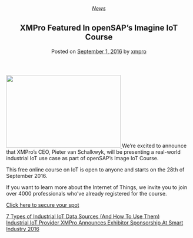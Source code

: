<div class="large-9 col">
<article class="post-5408 post type-post status-publish format-standard has-post-thumbnail hentry category-news" id="post-5408">
<div class="article-inner">
<header class="entry-header">
<div class="entry-header-text entry-header-text-top text-center">
<h6 class="entry-category is-xsmall"><a href="https://xmpro.com/category/news/" rel="category tag">News</a></h6><h1 class="entry-title">XMPro Featured In openSAP’s Imagine IoT Course</h1><div class="entry-divider is-divider small"></div>
<div class="entry-meta uppercase is-xsmall">
<span class="posted-on">Posted on <a href="https://xmpro.com/xmpro-featured-opensaps-imagine-iot-course/" rel="bookmark"><time class="entry-date published updated" datetime="2016-09-01T08:46:39+00:00">September 1, 2016</time></a></span> <span class="byline">by <span class="meta-author vcard"><a class="url fn n" href="https://xmpro.com/author/xmpro/">xmpro</a></span></span> </div>
</div>
</header>
<div class="entry-content single-page">
<p><a href="https://xmpro.com/wp-content/uploads/2016/09/Screen-Shot-2016-09-01-at-10.28.26-AM.png"><img height="197" src="https://xmpro.com/wp-content/uploads/2016/09/Screen-Shot-2016-09-01-at-10.28.26-AM-300x190.png" width="311"/>
</a>We’re excited to announce that XMPro’s CEO, Pieter van Schalkwyk, will be presenting a real-world industrial IoT use case as part of openSAP’s Image IoT Course.</p>
<p>This free online course on IoT is open to anyone and starts on the 28th of September 2016.</p>
<p>If you want to learn more about the Internet of Things, we invite you to join over 4000 professionals who’ve already registered for the course.</p>
<p><a href="https://open.sap.com/courses/iot2">Click here to secure your spot</a> </p>
<div class="blog-share text-center"><div class="is-divider medium"></div><div class="social-icons share-icons share-row relative"><a aria-label="Share on WhatsApp" class="icon button circle is-outline tooltip whatsapp show-for-medium" data-action="share/whatsapp/share" href="whatsapp://send?text=XMPro%20Featured%20In%20openSAP%E2%80%99s%20Imagine%20IoT%20Course - https://xmpro.com/xmpro-featured-opensaps-imagine-iot-course/" title="Share on WhatsApp"><i class="icon-whatsapp"></i></a><a aria-label="Share on Facebook" class="icon button circle is-outline tooltip facebook" data-label="Facebook" href="https://www.facebook.com/sharer.php?u=https://xmpro.com/xmpro-featured-opensaps-imagine-iot-course/" onclick="window.open(this.href,this.title,'width=500,height=500,top=300px,left=300px'); return false;" rel="noopener nofollow" target="_blank" title="Share on Facebook"><i class="icon-facebook"></i></a><a aria-label="Share on Twitter" class="icon button circle is-outline tooltip twitter" href="https://twitter.com/share?url=https://xmpro.com/xmpro-featured-opensaps-imagine-iot-course/" onclick="window.open(this.href,this.title,'width=500,height=500,top=300px,left=300px'); return false;" rel="noopener nofollow" target="_blank" title="Share on Twitter"><i class="icon-twitter"></i></a><a aria-label="Email to a Friend" class="icon button circle is-outline tooltip email" href="/cdn-cgi/l/email-protection#1b24686e79717e786f2643564b69743e292b5d7e7a6f6e697e7f3e292b52753e292b746b7e75485a4b3e5e293e232b3e2222683e292b52767a7c72757e3e292b52744f3e292b58746e69687e3d79747f622658737e78703e292b6f7372683e292b746e6f3e285a3e292b736f6f6b683e285a3e295d3e295d63766b6974357874763e295d63766b6974367d7e7a6f6e697e7f36746b7e75687a6b683672767a7c72757e3672746f3678746e69687e3e295d" rel="nofollow" title="Email to a Friend"><i class="icon-envelop"></i></a><a aria-label="Pin on Pinterest" class="icon button circle is-outline tooltip pinterest" href="https://pinterest.com/pin/create/button?url=https://xmpro.com/xmpro-featured-opensaps-imagine-iot-course/&amp;media=https://xmpro.com/wp-content/uploads/2016/09/Screen-Shot-2016-09-01-at-10.28.26-AM-1024x649.png&amp;description=XMPro%20Featured%20In%20openSAP%E2%80%99s%20Imagine%20IoT%20Course" onclick="window.open(this.href,this.title,'width=500,height=500,top=300px,left=300px'); return false;" rel="noopener nofollow" target="_blank" title="Pin on Pinterest"><i class="icon-pinterest"></i></a><a aria-label="Share on LinkedIn" class="icon button circle is-outline tooltip linkedin" href="https://www.linkedin.com/shareArticle?mini=true&amp;url=https://xmpro.com/xmpro-featured-opensaps-imagine-iot-course/&amp;title=XMPro%20Featured%20In%20openSAP%E2%80%99s%20Imagine%20IoT%20Course" onclick="window.open(this.href,this.title,'width=500,height=500,top=300px,left=300px'); return false;" rel="noopener nofollow" target="_blank" title="Share on LinkedIn"><i class="icon-linkedin"></i></a></div></div></div>
<nav class="navigation-post" id="nav-below" role="navigation">
<div class="flex-row next-prev-nav bt bb">
<div class="flex-col flex-grow nav-prev text-left">
<div class="nav-previous"><a href="https://xmpro.com/7-types-industrial-iot-data-sources/" rel="prev"><span class="hide-for-small"><i class="icon-angle-left"></i></span> 7 Types of Industrial IoT Data Sources (And How To Use Them)</a></div>
</div>
<div class="flex-col flex-grow nav-next text-right">
<div class="nav-next"><a href="https://xmpro.com/industrial-iot-provider-xmpro-announces-exhibitor-sponsorship-smart-industry-2016/" rel="next">Industrial IoT Provider XMPro Announces Exhibitor Sponsorship At Smart Industry 2016 <span class="hide-for-small"><i class="icon-angle-right"></i></span></a></div> </div>
</div>
</nav>
</div>
</article>
<div class="comments-area" id="comments">
</div>
</div>